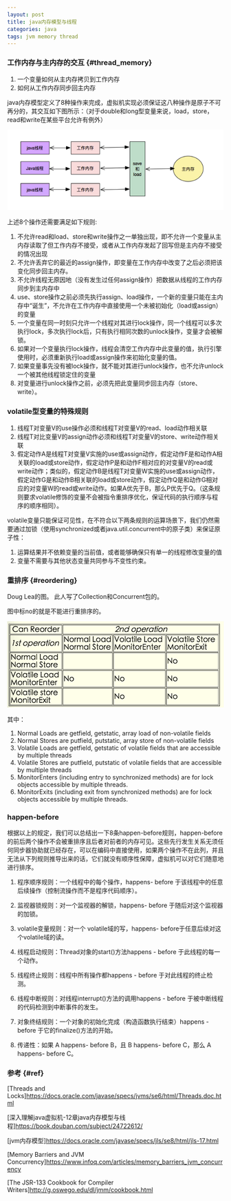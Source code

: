 ```yaml
---
layout: post
title: java内存模型与线程
categories: java
tags: jvm memory thread
---
```



### 工作内存与主内存的交互 {#thread_memory}

1.  一个变量如何从主内存拷贝到工作内存
2.  如何从工作内存同步回主内存

java内存模型定义了8种操作来完成，虚拟机实现必须保证这八种操作是原子不可再分的，其交互如下图所示：（对于double和long型变量来说，load，store，read和write在某些平台允许有例外）

![jvm_memory_thread](/images/java/jvm_memory_thread.png)


上述8个操作还需要满足如下规则:

1.  不允许read和load、store和write操作之一单独出现，即不允许一个变量从主内存读取了但工作内存不接受，或者从工作内存发起了回写但是主内存不接受的情况出现
2.  不允许丢弃它的最近的assign操作，即变量在工作内存中改变了之后必须把该变化同步回主内存。
3.  不允许线程无原因地（没有发生过任何assign操作）把数据从线程的工作内存同步到主内存中
4.  use、store操作之前必须先执行assign、load操作，一个新的变量只能在主内存中“诞生”，不允许在工作内存中直接使用一个未被初始化（load或assign）的变量
5.  一个变量在同一时刻只允许一个线程对其进行lock操作，同一个线程可以多次执行lock，多次执行lock后，只有执行相同次数的unlock操作，变量才会被解锁。
6.  如果对一个变量执行lock操作，线程会清空工作内存中此变量的值，执行引擎使用时，必须重新执行load或assign操作来初始化变量的值。
7.  如果变量事先没有被lock操作，就不能对其进行unlock操作，也不允许unlock一个被其他线程锁定住的变量
8.  对变量进行unlock操作之前，必须先把此变量同步回主内存（store、write）。

### volatile型变量的特殊规则

1.  线程T对变量V的use操作必须和线程T对变量V的read、load动作相关联
2.  线程T对比变量V的assign动作必须和线程T对变量V的store、write动作相关联
3.  假定动作A是线程T对变量V实施的use或assign动作，假定动作F是和动作A相关联的load或store动作，假定动作P是和动作F相对应的对变量V的read或write动作；类似的，假定动作B是线程T对变量W实施的use或assign动作，假定动作G是和动作B相关联的load或store动作，假定动作Q是和动作G相对应的对变量W的read或write动作。如果A优先于B，那么P优先于Q。（这条规则要求volatile修饰的变量不会被指令重排序优化，保证代码的执行顺序与程序的顺序相同）。

volatile变量只能保证可见性，在不符合以下两条规则的运算场景下，我们仍然需要通过加锁（使用synchronized或者java.util.concurrent中的原子类）来保证原子性：

1.  运算结果并不依赖变量的当前值，或者能够确保只有单一的线程修改变量的值
2.  变量不需要与其他状态变量共同参与不变性约束。

### 重排序 {#reordering}

Doug Lea的图。 此人写了Collection和Concurrent包的。

图中标no的就是不能进行重排序的。

![重排序规则](/images/java/reordering.png)

其中：
1. Normal Loads are getfield, getstatic, array load of non-volatile fields
2. Normal Stores are putfield, putstatic, array store of non-volatile fields
3. Volatile Loads are getfield, getstatic of volatile fields that are accessible by multiple threads
4. Volatile Stores are putfield, putstatic of volatile fields that are accessible by multiple threads
5. MonitorEnters (including entry to synchronized methods) are for lock objects accessible by multiple threads.
6. MonitorExits (including exit from synchronized methods) are for lock objects accessible by multiple threads.

### happen-before

根据以上的规定，我们可以总结出一下8条happen-before规则，happen-before的前后两个操作不会被重排序且后者对前者的内存可见。这些先行发生关系无须任何同步器协助就已经存在，可以在编码中直接使用，如果两个操作不在此列，并且无法从下列规则推导出来的话，它们就没有顺序性保障，虚拟机可以对它们随意地进行排序。

1. 程序顺序规则：一个线程中的每个操作，happens- before 于该线程中的任意后续操作（控制流操作而不是程序代码顺序）。

2. 监视器锁规则：对一个监视器的解锁，happens- before 于随后对这个监视器的加锁。

3. volatile变量规则：对一个 volatile域的写，happens- before于任意后续对这个volatile域的读。

4. 线程启动规则：Thread对象的start()方法happens - before 于此线程的每一个动作。

5. 线程终止规则：线程中所有操作都happens - before 于对此线程的终止检测。

6. 线程中断规则：对线程interrupt()方法的调用happens - before 于被中断线程的代码检测到中断事件的发生。

7. 对象终结规则：一个对象的初始化完成（构造函数执行结束）happens - before 于它的finalize()方法的开始。

8. 传递性：如果 A happens- before B，且 B happens- before C，那么 A happens- before C。

### 参考 {#ref}

[Threads and Locks]<https://docs.oracle.com/javase/specs/jvms/se6/html/Threads.doc.html>

[深入理解java虚拟机-12章java内存模型与线程]<https://book.douban.com/subject/24722612/>

[jvm内存模型]<https://docs.oracle.com/javase/specs/jls/se8/html/jls-17.html>

[Memory Barriers and JVM Concurrency]<https://www.infoq.com/articles/memory_barriers_jvm_concurrency>

[The JSR-133 Cookbook for Compiler Writers]<http://g.oswego.edu/dl/jmm/cookbook.html>
